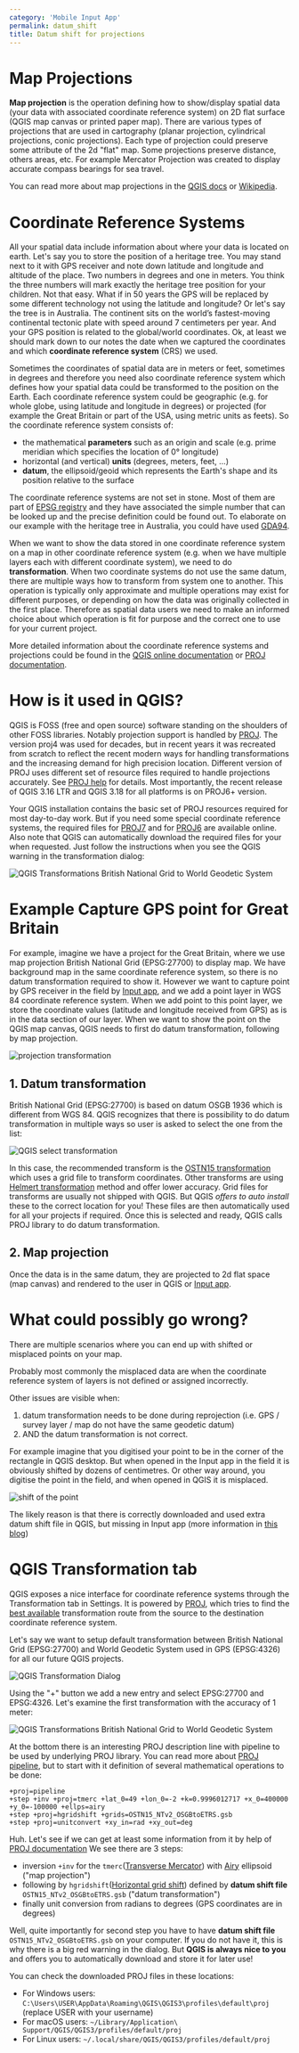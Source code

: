 ```yaml
---
category: 'Mobile Input App'
permalink: datum_shift
title: Datum shift for projections
---
```



# Map Projections

**Map projection** is the operation defining how to show/display spatial data (your data with associated coordinate reference system) on
2D flat surface (QGIS map canvas or printed paper map).
There are various types of projections that are used in cartography (planar projection, cylindrical projections, conic projections).
Each type of projection could preserve some attribute of the 2d "flat" map. Some projections preserve distance,
others areas, etc. For example Mercator Projection was created to display accurate compass bearings for sea travel.

You can read more about map projections in the [QGIS docs](https://docs.qgis.org/testing/en/docs/gentle_gis_introduction/coordinate_reference_systems.html#map-projection-in-detail)
or [Wikipedia](https://en.wikipedia.org/wiki/Map_projection).

# Coordinate Reference Systems

All your spatial data include information about where your data is located on earth. Let's say you to store the position
of a heritage tree. You may stand next to it with GPS receiver and note down latitude and longitude and altitude of the
place. Two numbers in degrees and one in meters. You think the three numbers will mark exactly the heritage
tree position for your children. Not that easy. What if in 50 years the GPS will be replaced by some different technology
not using the latitude and longitude? Or let's say the tree is in Australia. The continent sits on the world’s
fastest-moving continental tectonic plate with speed around 7 centimeters per year. And your GPS position is related to the
global/world coordinates. Ok, at least we should mark down to our notes the date when we captured the coordinates and
which **coordinate reference system** (CRS) we used.

Sometimes the coordinates of spatial data are in meters or feet, sometimes in degrees and therefore you need also coordinate reference system which
defines how your spatial data could be transformed to the position on the Earth. Each coordinate reference system could be
geographic (e.g. for whole globe, using latitude and longitude in degrees) or projected
(for example the Great Britain or part of the USA, using metric units as feets). So the coordinate reference system consists of:

 - the mathematical **parameters** such as an origin and scale (e.g. prime meridian which specifies the location of 0° longitude)
 - horizontal (and vertical) **units** (degrees, meters, feet, ...)
 - **datum**, the ellipsoid/geoid which represents the Earth's shape and its position relative to the surface

The coordinate reference systems are not set in stone. Most of them are part of [EPSG registry](https://en.wikipedia.org/wiki/EPSG_Geodetic_Parameter_Dataset)
and they have associated the simple number that can be looked up and the precise definition could be found out.
To elaborate on our example with the heritage tree in Australia, you could have used [GDA94](https://en.wikipedia.org/wiki/Geocentric_Datum_of_Australia_1994).

When we want to show the data stored in one coordinate reference system on a map in other coordinate reference system (e.g. when
we have multiple layers each with different coordinate system), we need to do **transformation**. When two
coordinate systems do not use the same datum, there are multiple ways how to transform from system one to another.
This operation is typically only approximate and multiple operations may exist for different purposes,
or depending on how the data was originally collected in the first place. Therefore as spatial data users we need to
make an informed choice about which operation is fit for purpose and the correct one to use for your current project.

More detailed information about the coordinate reference systems and projections could be found
in the [QGIS online documentation](https://docs.qgis.org/testing/en/docs/gentle_gis_introduction/coordinate_reference_systems.html)
or [PROJ documentation](https://proj.org/operations/index.html).

# How is it used in QGIS?

QGIS is FOSS (free and open source) software standing on the shoulders of other FOSS libraries. Notably projection support
is handled by [PROJ](https://proj.org). The version proj4 was used for decades, but in recent years it was recreated
from scratch to reflect the recent modern ways for handling transformations and the increasing demand for
high precision location. Different version of PROJ uses different set of resource files required to handle projections
accurately. See [PROJ help](https://proj.org/resource_files.html) for details.
Most importantly, the recent release of QGIS 3.16 LTR and QGIS 3.18 for all platforms is on PROJ6+ version.

Your QGIS installation contains the basic set of PROJ resources required for most day-to-day work. But if you
need some special coordinate reference systems, the required files for [PROJ7](https://github.com/OSGeo/PROJ-data) and for
[PROJ6](https://github.com/OSGeo/proj-datumgrid) are available online. Also note that QGIS can automatically download the
required files for your when requested. Just follow the instructions when you see the QGIS warning in the transformation
dialog:

![QGIS Transformations British National Grid to World Geodetic System](../images/QGIS_Transformations2.png)

# Example Capture GPS point for Great Britain  

For example, imagine we have a project for the Great Britain, where we use map projection British National Grid (EPSG:27700) to display map. We have background
map in the same coordinate reference system, so there is no datum transformation required to show it. However we want
to capture point by GPS receiver in the field by [Input app](https://inputapp.io), and we add a point layer in WGS 84
coordinate reference system. When we add point to this point layer, we store the coordinate values (latitude and longitude received from
GPS) as is in the data section of our layer. When we want to show the point on the QGIS map canvas, QGIS needs to first do
datum transformation, following by map projection.

![projection transformation](../images/projection_transformation.png)

## 1. Datum transformation

British National Grid (EPSG:27700) is based on datum OSGB 1936 which is different from WGS 84.
QGIS recognizes that there is possibility to do datum transformation in multiple ways
so user is asked to select the one from the list:

![QGIS select transformation](../images/transformations_qgis.png)

In this case, the recommended transform is the
[OSTN15 transformation](https://www.ordnancesurvey.co.uk/business-government/tools-support/os-net/for-developers)
which uses a grid file to transform coordinates.
Other transforms are using [Helmert transformation](https://en.wikipedia.org/wiki/Helmert_transformation) method and offer
lower accuracy. Grid files for transforms are usually not shipped with QGIS.
But QGIS *offers to auto install* these to the correct location for you! These files are then automatically used for all your projects if required. Once this is selected and ready, QGIS calls
PROJ library to do datum transformation.

## 2. Map projection

Once the data is in the same datum, they are projected to 2d flat space (map canvas) and rendered to the user in QGIS or [Input app](https://inputapp.io).

# What could possibly go wrong?

There are multiple scenarios where you can end up with shifted or misplaced points on your map.

Probably most commonly the misplaced data are when the coordinate reference system of layers is not defined or
assigned incorrectly.

Other issues are visible when:
1. datum transformation needs to be done during reprojection (i.e. GPS / survey layer / map do not have the
same geodetic datum)
2. AND the datum transformation is not correct.

For example imagine that you digitised your point to be in the corner of the rectangle in QGIS desktop. But when opened
in the Input app in the field it is obviously shifted by dozens of centimetres. Or other way around, you digitise the
point in the field, and when opened in QGIS it is misplaced.

![shift of the point](/images/digitizing_shift.png)

The likely reason is that there is correctly downloaded and used extra datum shift file in QGIS, but missing in
Input app (more information in [this blog](https://lutraconsulting.co.uk/blog/2021/04/22/projections-field/))

# QGIS Transformation tab

QGIS exposes a nice interface for coordinate reference systems through the Transformation tab in Settings.
It is powered by [PROJ](https://proj.org/index.html), which tries to find the [best available](https://proj.org/operations/operations_computation.html)
transformation route from the source to the destination coordinate reference system.

Let's say we want to setup default transformation between British National Grid (EPSG:27700) and
World Geodetic System used in GPS (EPSG:4326) for all our future QGIS projects.

![QGIS Transformation Dialog](/images/QGIS_Transformations_Dialog.png)

Using the "+" button we add a new entry and select EPSG:27700 and EPSG:4326.
Let's examine the first transformation with the accuracy of 1 meter:

![QGIS Transformations British National Grid to World Geodetic System](/images/QGIS_Transformations2.png)

At the bottom there is an interesting PROJ description line with pipeline to be used by underlying PROJ library.
You can read more about [PROJ pipeline](https://proj.org/operations/pipeline.html), but to start with
it definition of several mathematical operations to be done:

```
+proj=pipeline
+step +inv +proj=tmerc +lat_0=49 +lon_0=-2 +k=0.9996012717 +x_0=400000 +y_0=-100000 +ellps=airy
+step +proj=hgridshift +grids=OSTN15_NTv2_OSGBtoETRS.gsb
+step +proj=unitconvert +xy_in=rad +xy_out=deg
```

Huh. Let's see if we can get at least some information from it by help of [PROJ documentation](https://proj.org/)
We see there are 3 steps:
- inversion `+inv` for the `tmerc`([Transverse Mercator](https://proj.org/operations/projections/tmerc.html)) with [Airy](https://proj.org/operations/projections/airy.html?highlight=airy) ellipsoid ("map projection")
- following by `hgridshift`([Horizontal grid shift](https://proj.org/operations/transformations/hgridshift.html?highlight=hgridshift)) defined by **datum shift file** `OSTN15_NTv2_OSGBtoETRS.gsb` ("datum transformation")
- finally unit conversion from radians to degrees (GPS coordinates are in degrees)

Well, quite importantly for second step you have to have **datum shift file** `OSTN15_NTv2_OSGBtoETRS.gsb` on your computer.
If you do not have it, this is why there is a big red warning in the dialog. But **QGIS is always nice to you** and offers you
to automatically download and store it for later use!

You can check the downloaded PROJ files in these locations:

- For Windows users: `C:\Users\USER\AppData\Roaming\QGIS\QGIS3\profiles\default\proj` (replace USER with your username)
- For macOS users: `~/Library/Application\ Support/QGIS/QGIS3/profiles/default/proj`
- For Linux users: `~/.local/share/QGIS/QGIS3/profiles/default/proj`
